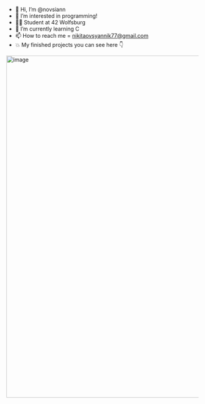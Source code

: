 - 👋 Hi, I’m @novsiann
- 👀 I’m interested in programming!
- ✌🏽 Student at 42 Wolfsburg 
- 🌱 I’m currently learning C 
- 📫 How to reach me = nikitaovsyannik77@gmail.com
- 💥 My finished projects you can see here 👇
<img width="898" alt="image" src="https://github.com/novsiannn/novsiannn/assets/79808917/4ebd4470-3126-46ec-abd1-0d04f634f4a5">


